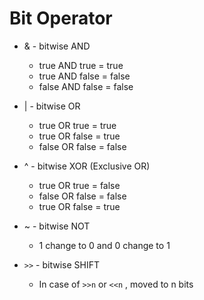 # Bit Operator

* & - bitwise AND
  * true AND true = true
  * true AND false = false
  * false AND false = false



* | - bitwise OR
  * true OR true = true
  * true OR false = true
  * false OR false = false



* ^ - bitwise XOR (Exclusive OR)
  * true OR true = false 
  * false OR false = false
  * true OR false = true



* ~ - bitwise NOT
  * 1 change to 0 and 0 change to 1 



* `>>` - bitwise SHIFT
  * In case of `>>n` or `<<n` , moved to n bits